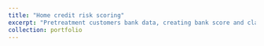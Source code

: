 ```yaml
---
title: "Home credit risk scoring"
excerpt: "Pretreatment customers bank data, creating bank score and classification model, developing a Streamlit Dashboard to present the customer loan approval and deployed on streamlit cloud platform. br/ <br/><img src='/images/deploy_cloud_fruits.jpeg'>"
collection: portfolio
---
```




